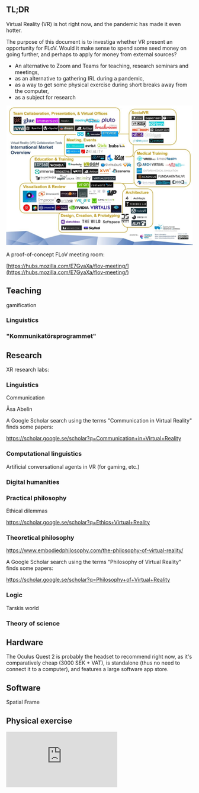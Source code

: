 ## TL;DR

Virtual Reality (VR) is hot right now, and the pandemic has made it even hotter.

The purpose of this document is to investiga whether VR present an opportunity for FLoV. Would it make sense to spend some seed money on going further, and perhaps to apply for money from external sources?

- An alternative to Zoom and Teams for teaching, research seminars and meetings,
- as an alternative to gathering IRL during a pandemic,
- as a way to get some physical exercise during short breaks away from the computer,
- as a subject for research


![Alt text](img/vr-vendors.jpg?raw=true "Optional Title")


A proof-of-concept FLoV meeting room:

[https://hubs.mozilla.com/E7GyaXa/flov-meeting/](https://hubs.mozilla.com/E7GyaXa/flov-meeting/)



## Teaching

gamification

### Linguistics

### "Kommunikatörsprogrammet"



## Research

XR research labs:

[](https://vhil.stanford.edu/)

[](https://xrlab.berkeley.edu/)


### Linguistics

Communication

Åsa Abelin


A Google Scholar search using the terms "Communication in Virtual Reality" finds some papers:

https://scholar.google.se/scholar?q=Communication+in+Virtual+Reality


### Computational linguistics

Artificial conversational agents in VR (for gaming, etc.)

### Digital humanities

### Practical philosophy

Ethical dilemmas

https://scholar.google.se/scholar?q=Ethics+Virtual+Reality

### Theoretical philosophy

https://www.embodiedphilosophy.com/the-philosophy-of-virtual-reality/

A Google Scholar search using the terms "Philosophy of Virtual Reality" finds some papers:

https://scholar.google.se/scholar?q=Philosophy+of+Virtual+Reality



### Logic

Tarskis world

### Theory of science





## Hardware

The Oculus Quest 2 is probably the headset to recommend right now, as it's comparatively cheap (3000 SEK + VAT), is standalone (thus no need to connect it to a computer), and features a large software app store.


## Software

Spatial
Frame


## Physical exercise


<iframe src="https://www.youtube.com/embed/fL2J1n8q0IE?start=200" frameborder="0" allow="accelerometer; autoplay; clipboard-write; encrypted-media; gyroscope; picture-in-picture" allowfullscreen></iframe>







